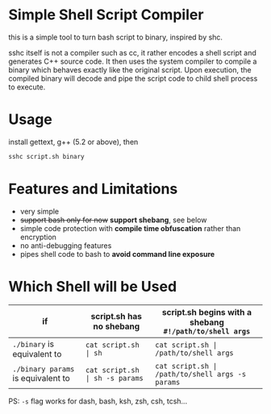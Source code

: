 # Simple Shell Script Compiler

this is a simple tool to turn bash script to binary, inspired by shc.

sshc itself is not a compiler such as cc, it rather encodes a shell script and generates C++ source code. It then uses the system compiler to compile a binary which behaves exactly like the original script. Upon execution, the compiled binary will decode and pipe the script code to child shell process to execute.

# Usage

install gettext, g++ (5.2 or above), then

```bash
sshc script.sh binary
```

# Features and Limitations

* very simple
* ~~support bash only for now~~ **support shebang**, see below
* simple code protection with **compile time obfuscation** rather than encryption
* no anti-debugging features
* pipes shell code to bash to **avoid command line exposure**

# Which Shell will be Used

| if                                 | script.sh has no shebang        | script.sh begins with a shebang<br />`#!/path/to/shell args` |
|------------------------------------|---------------------------------|--------------------------------------------------------------|
| `./binary`        is equivalent to | `cat script.sh \| sh`           | `cat script.sh \| /path/to/shell args`                       |
| `./binary params` is equivalent to | `cat script.sh \| sh -s params` | `cat script.sh \| /path/to/shell args -s params`             |

PS: `-s` flag works for dash, bash, ksh, zsh, csh, tcsh...
